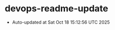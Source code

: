 # devops-readme-update
<!--START_SECTION:activity-->
- Auto-updated at Sat Oct 18 15:12:56 UTC 2025
<!--END_SECTION:activity-->
